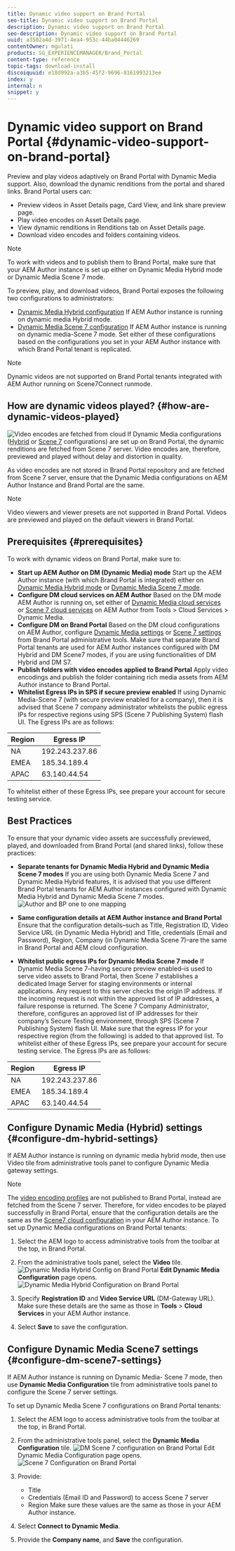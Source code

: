 ```yaml
---
title: Dynamic video support on Brand Portal
seo-title: Dynamic video support on Brand Portal
description: Dynamic video support on Brand Portal
seo-description: Dynamic video support on Brand Portal
uuid: a3502a4d-3971-4ea4-953c-44ba04446269
contentOwner: mgulati
products: SG_EXPERIENCEMANAGER/Brand_Portal
content-type: reference
topic-tags: download-install
discoiquuid: e18d992a-a3b5-45f2-9696-8161993213ee
index: y
internal: n
snippet: y
---
```


# Dynamic video support on Brand Portal {#dynamic-video-support-on-brand-portal}

Preview and play videos adaptively on Brand Portal with Dynamic Media support. Also, download the dynamic renditions from the portal and shared links.
Brand Portal users can:

* Preview videos in Asset Details page, Card View, and link share preview page.
* Play video encodes on Asset Details page.
* View dynamic renditions in Renditions tab on Asset Details page.
* Download video encodes and folders containing videos.

>[!NOTE]
>
>To work with videos and to publish them to Brand Portal, make sure that your AEM Author instance is set up either on Dynamic Media Hybrid mode or Dynamic Media Scene 7 mode.

To preview, play, and download videos, Brand Portal exposes the following two configurations to administrators:

* [Dynamic Media Hybrid configuration](../using/dynamic-video-brand-portal.md#configure-dm-hybrid-settings)
If AEM Author instance is running on dynamic media Hybrid mode.
* [Dynamic Media Scene 7 configuration](../using/dynamic-video-brand-portal.md#configure-dm-scene7-settings)
If AEM Author instance is running on dynamic media-Scene 7 mode.
Set either of these configurations based on the configurations you set in your AEM Author instance with which Brand Portal tenant is replicated.

>[!NOTE]
>
>Dynamic videos are not supported on Brand Portal tenants integrated with AEM Author running on Scene7Connect runmode.

## How are dynamic videos played? {#how-are-dynamic-videos-played}

![Video encodes are fetched from cloud](assets/VideoEncodes.png)
If Dynamic Media configurations ([Hybrid](../using/dynamic-video-brand-portal.md#configure-dm-hybrid-settings) or [Scene 7](../using/dynamic-video-brand-portal.md#configure-dm-scene7-settings) configurations) are set up on Brand Portal, the dynamic renditions are fetched from Scene 7 server. Video encodes are, therefore, previewed and played without delay and distortion in quality.

As video encodes are not stored in Brand Portal repository and are fetched from Scene 7 server, ensure that the Dynamic Media configurations on AEM Author Instance and Brand Portal are the same.

>[!NOTE]
>
>Video viewers and viewer presets are not supported in Brand Portal. Videos are previewed and played on the default viewers in Brand Portal.

## Prerequisites {#prerequisites}

To work with dynamic videos on Brand Portal, make sure to:

* **Start up AEM Author on DM (Dynamic Media) mode**
Start up the AEM Author instance (with which Brand Portal is integrated) either on [Dynamic Media Hybrid mode](https://helpx.adobe.com/experience-manager/6-5/assets/using/config-dynamic.html#EnablingDynamicMedia) or [Dynamic Media Scene 7 mode](https://helpx.adobe.com/experience-manager/6-5/assets/using/config-dms7.html#EnablingDynamicMediainScene7mode).
* **Configure DM cloud services on AEM Author**
Based on the DM mode AEM Author is running on, set either of [Dynamic Media cloud services](https://helpx.adobe.com/experience-manager/6-5/assets/using/config-dynamic.html#ConfiguringDynamicMediaCloudServices) or [Scene 7 cloud services](https://helpx.adobe.com/experience-manager/6-5/assets/using/config-dms7.html#ConfiguringDynamicMediaCloudServices) on AEM Author from Tools > Cloud Services > Dynamic Media.  
* **Configure DM on Brand Portal**
Based on the DM cloud configurations on AEM Author, configure [Dynamic Media settings](../using/dynamic-video-brand-portal.md#configure-dm-hybrid-settings) or [Scene 7 settings](../using/dynamic-video-brand-portal.md#configure-dm-scene7-settings)  from Brand Portal administrative tools.
Make sure that separate Brand Portal tenants are used for AEM Author instances configured with DM Hybrid and DM Scene7 modes, if you are using functionalities of DM Hybrid and DM S7.
* **Publish folders with video encodes applied to Brand Portal**
Apply video encodings and publish the folder containing rich media assets from AEM Author instance to Brand Portal.
* **Whitelist Egress IPs in SPS if secure preview enabled**
If using Dynamic Media-Scene 7 (with secure preview enabled for a company), then it is advised that Scene 7 company administrator whitelists the public egress IPs for respective regions using  SPS (Scene 7 Publishing System) flash UI.
The Egress IPs are as follows:

| **Region**  | **Egress IP** |
|--- |--- |
| NA | 192.243.237.86 |
| EMEA | 185.34.189.4 |
| APAC | 63.140.44.54 |

To whitelist either of these Egress IPs, see prepare your account for secure testing service.

## Best Practices

To ensure that your dynamic video assets are successfully previewed, played, and downloaded from Brand Portal (and shared links), follow these practices:

* **Separate tenants for Dynamic Media Hybrid and Dynamic Media Scene 7 modes**
If you are using both Dynamic Media Scene 7 and Dynamic Media Hybrid features, it is advised that you use different Brand Portal tenants for AEM Author instances configured with Dynamic Media Hybrid and Dynamic Media Scene 7 modes.
![Author and BP one to one mapping](assets/BPDynamicMedia.png)

* **Same configuration details at AEM Author instance and Brand Portal**
Ensure that the configuration details–such as Title, Registration ID, Video Service URL (in Dynamic Media Hybrid) and Title, credentials (Email and Password), Region, Company (in Dynamic Media Scene 7)–are the same in Brand Portal and AEM cloud configuration.
* **Whitelist public egress IPs for Dynamic Media Scene 7 mode**
If Dynamic Media Scene 7–having secure preview enabled–is used to serve video assets to Brand Portal, then Scene 7 establishes a dedicated Image Server for staging environments or internal applications. Any request to this server checks the origin IP address. If the incoming request is not within the approved list of IP addresses, a failure response is returned.
The Scene 7 Company Administrator, therefore, configures an approved list of IP addresses for their company’s Secure Testing environment, through SPS (Scene 7 Publishing System) flash UI. Make sure that the egress IP for your respective region (from the following) is added to that approved list.
To whitelist either of these Egress IPs, see prepare your account for secure testing service.
The Egress IPs are as follows:

| **Region**  | **Egress IP** |
|--- |--- |
| NA | 192.243.237.86 |
| EMEA | 185.34.189.4 |
| APAC | 63.140.44.54 |

## Configure Dynamic Media (Hybrid) settings {#configure-dm-hybrid-settings}

If AEM Author instance is running on dynamic media hybrid mode, then use Video tile from administrative tools panel to configure Dynamic Media gateway settings.
>[!NOTE]
>
>The [video encoding profiles](https://helpx.adobe.com/experience-manager/6-5/assets/using/video-profiles.html) are not published to Brand Portal, instead are fetched from the Scene 7 server. Therefore, for video encodes to be played successfully in Brand Portal, ensure that the configuration details are the same as the [Scene7 cloud configuration](https://helpx.adobe.com/experience-manager/6-5/assets/using/config-dms7.html#ConfiguringDynamicMediaCloudServices) in your AEM Author instance.
To set up Dynamic Media configurations on Brand Portal tenants:

1. Select the AEM logo to access administrative tools from the toolbar at the top, in Brand Portal.

2. From the administrative tools panel, select the **Video** tile.
![Dynamic Media Hybrid Config on Brand Portal](assets/DMHybrid-Video.png)
**Edit Dynamic Media Configuration** page opens.
![Dynamic Media Hybrid Configuration on Brand Portal](assets/edit-dynamic-media-config.png)
3. Specify **Registration ID** and **Video Service URL** (DM-Gateway URL). Make sure these details are the same as those in **Tools** > **Cloud Services** in your AEM Author instance.

4. Select **Save** to save the configuration.

## Configure Dynamic Media Scene7 settings {#configure-dm-scene7-settings}

If AEM Author instance is running on Dynamic Media- Scene 7 mode, then use **Dynamic Media Configuration** tile from administrative tools panel to configure the Scene 7 server settings.

To set up Dynamic Media Scene 7 configurations on Brand Portal tenants:

1. Select the AEM logo to access administrative tools from the toolbar at the top, in Brand Portal.

2. From the administrative tools panel, select the **Dynamic Media Configuration** tile.
![DM Scene 7 configuration on Brand Portal](assets/DMS7-Tile.png)
Edit Dynamic Media Configuration page opens.
![Scene 7 Configuration on Brand Portal](assets/S7Config.png)

3. Provide:  
    * Title
    * Credentials (Email ID and Password) to access Scene 7 server
    * Region
Make sure these values are the same as those in your AEM Author instance.

4. Select **Connect to Dynamic Media**.

5. Provide the **Company name**, and **Save** the configuration.